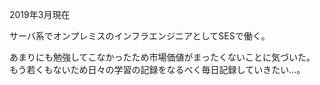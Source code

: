 2019年3月現在

サーバ系でオンプレミスのインフラエンジニアとしてSESで働く。

あまりにも勉強してこなかったため市場価値がまったくないことに気づいた。
もう若くもないため日々の学習の記録をなるべく毎日記録していきたい…。
